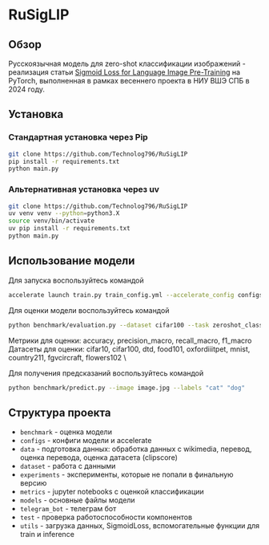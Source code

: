 # RuSigLIP

## Обзор
Русскоязычная модель для zero-shot классификации изображений - реализация статьи [Sigmoid Loss for Language Image Pre-Training](https://arxiv.org/ftp/arxiv/papers/2303/2303.15343.pdf) на PyTorch, выполненная в рамках весеннего проекта в НИУ ВШЭ СПБ в 2024 году.

## Установка
### Стандартная установка через Pip
```sh
git clone https://github.com/Technolog796/RuSigLIP
pip install -r requirements.txt
python main.py
```

### Альтернативная установка через uv
```sh
git clone https://github.com/Technolog796/RuSigLIP
uv venv venv --python=python3.X
source venv/bin/activate
uv pip install -r requirements.txt
python main.py
```


## Использование модели

Для запуска воспользуйтесь командой
```sh
accelerate launch train.py train_config.yml --accelerate_config configs/accelerate_config.yml
```

Для оценки модели воспользуйтесь командой

```sh
python benchmark/evaluation.py --dataset cifar100 --task zeroshot_classification --split test --size 100 --language en --topk 1
```
Метрики для оценки: accuracy, precision_macro, recall_macro, f1_macro\
Датасеты для оценки: cifar10, cifar100, dtd, food101, oxfordiiitpet, mnist, country211, fgvcircraft, flowers102  \

Для получения предсказаний воспользуйтесь командой
```sh
python benchmark/predict.py --image image.jpg --labels "cat" "dog"
```

## Структура проекта  
* <code>benchmark</code> - оценка модели
* <code>configs</code> - конфиги модели и accelerate
* <code>data</code> - подготовка данных: обработка данных с wikimedia, перевод, оценка перевода, оценка датасета (clipscore)  
* <code>dataset</code>  - работа с данными
* <code>experiments</code> - эксперименты, которые не попали в финальную версию 
* <code>metrics</code> - jupyter notebooks с оценкой классификации 
* <code>models</code> - основные файлы модели
* <code>telegram_bot</code> - телеграм бот
* <code>test</code> - проверка работоспособности компонентов
* <code>utils</code> - загрузка данных, SigmoidLoss, вспомогательные функции для train и inference


